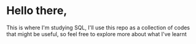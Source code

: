 # Hello there,
This is  where I'm studying SQL, I'll use this repo as a collection of codes that might be useful, so feel free to explore more about what I've learnt